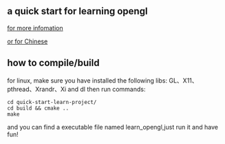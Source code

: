 ## a quick start for learning opengl
[for more infomation](https://learnopengl.com/)

[or for Chinese](https://learnopengl-cn.github.io/)

## how to compile/build
for linux, make sure you have installed the following libs:
GL、X11、 pthread、Xrandr、Xi and dl
then run commands:
```shell 
cd quick-start-learn-project/
cd build && cmake ..
make
```
and you can find a executable file named learn_opengl,just run it and have fun!
